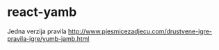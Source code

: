 # react-yamb

Jedna verzija pravila http://www.pjesmicezadjecu.com/drustvene-igre-pravila-igre/yumb-jamb.html
